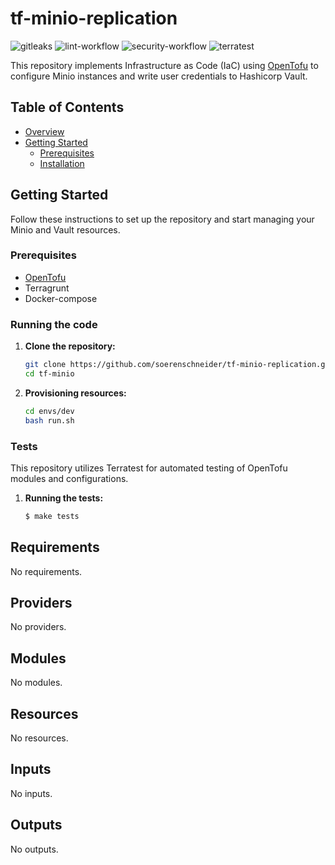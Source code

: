 # tf-minio-replication

![gitleaks](https://github.com/soerenschneider/tf-minio-replication/actions/workflows/gitleaks.yaml/badge.svg)
![lint-workflow](https://github.com/soerenschneider/tf-minio-replication/actions/workflows/lint.yaml/badge.svg)
![security-workflow](https://github.com/soerenschneider/tf-minio-replication/actions/workflows/security.yaml/badge.svg)
![terratest](https://github.com/soerenschneider/tf-minio-replication/actions/workflows/terratest.yaml/badge.svg)

This repository implements Infrastructure as Code (IaC) using [OpenTofu](https://opentofu.org/) to configure Minio instances and write user credentials to Hashicorp Vault.

## Table of Contents

- [Overview](#overview)
- [Getting Started](#getting-started)
    - [Prerequisites](#prerequisites)
    - [Installation](#installation)

## Getting Started

Follow these instructions to set up the repository and start managing your Minio and Vault resources.

### Prerequisites

- [OpenTofu](https://opentofu.org/)
- Terragrunt
- Docker-compose

### Running the code

1. **Clone the repository:**
   ```bash
   git clone https://github.com/soerenschneider/tf-minio-replication.git
   cd tf-minio
   ```

2. **Provisioning resources:**
   ```bash
   cd envs/dev
   bash run.sh
   ```

### Tests

This repository utilizes Terratest for automated testing of OpenTofu modules and configurations.

1. **Running the tests:**
   ```bash
   $ make tests
   ```

<!-- BEGIN_TF_DOCS -->
## Requirements

No requirements.

## Providers

No providers.

## Modules

No modules.

## Resources

No resources.

## Inputs

No inputs.

## Outputs

No outputs.
<!-- END_TF_DOCS -->